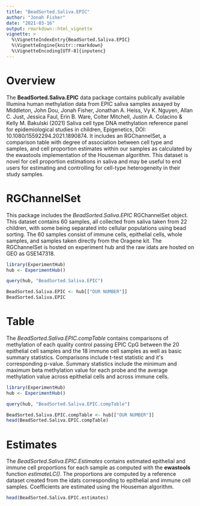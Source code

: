 ```yaml
---
title: "BeadSorted.Saliva.EPIC"
author: "Jonah Fisher"
date: "2021-03-16"
output: rmarkdown::html_vignette
vignette: >
  %\VignetteIndexEntry{BeadSorted.Saliva.EPIC}
  %\VignetteEngine{knitr::rmarkdown}
  %\VignetteEncoding[UTF-8]{inputenc}
---
```




# Overview
The **BeadSorted.Saliva.EPIC** data package contains publically available Illumina human methylation data from EPIC saliva samples assayed by Middleton, John Dou, Jonah Fisher, Jonathan A. Heiss, Vy K. Nguyen, Allan C. Just, Jessica Faul, Erin B. Ware, Colter Mitchell, Justin A. Colacino & Kelly M. Bakulski (2021) Saliva cell type DNA methylation reference panel for epidemiological studies in children, Epigenetics, DOI: 10.1080/15592294.2021.1890874. It includes an RGChannelSet, a comparison table with degree of association between cell type and samples, and cell proportion estimates within our samples as calculated by the ewastools implementation of the Houseman algorithm. This dataset is novel for cell proportion estimations in saliva and may be useful to end users for estimating and controlling for cell-type heterogeneity in their study samples.

# RGChannelSet

This package includes the *BeadSorted.Saliva.EPIC* RGChannelSet object. This dataset contains 60 samples, all collected from saliva taken from 22 children, with some being separated into cellular populations using bead sorting. The 60 samples consist of immune cells, epithelial cells, whole samples, and samples taken directly from the Oragene kit. The RGChannelSet is hosted on experiment hub and the raw idats are hosted on GEO as GSE147318.


```r
library(ExperimentHub)
hub <- ExperimentHub()

query(hub, "BeadSorted.Saliva.EPIC")

BeadSorted.Saliva.EPIC <- hub[["OUR NUMBER"]]
BeadSorted.Saliva.EPIC
```


# Table

The *BeadSorted.Saliva.EPIC.compTable* contains comparisons of methylation of each quality control passing EPIC CpG between the 20 epithelial cell samples and the 18 immune cell samples as well as basic summary statistics. Comparisons include t-test statistic and it's corresponding p-value. Summary statistics include the minimum and maximum beta methylation value for each probe and the average methylation value across epithelial cells and across immune cells.


```r
library(ExperimentHub)
hub <- ExperimentHub()

query(hub, "BeadSorted.Saliva.EPIC.compTable")

BeadSorted.Saliva.EPIC.compTable <- hub[["OUR NUMBER"]]
head(BeadSorted.Saliva.EPIC.compTable)
```

# Estimates

The *BeadSorted.Saliva.EPIC.Estimates* contains estimated epithelial and immune cell proportions for each sample as computed with the **ewastools** function *estimateLC()*. The proportions are computed by a reference dataset created from the idats corresponding to epithelial and immune cell samples. Coefficients are estimated using the Houseman algorithm.


```r
head(BeadSorted.Saliva.EPIC.estimates)
```


